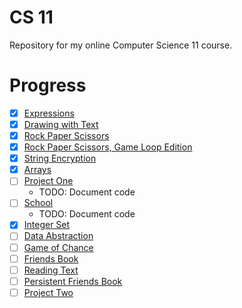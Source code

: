 # CS 11

Repository for my online Computer Science 11 course.

# Progress

- [x] [Expressions](./expressions)
- [x] [Drawing with Text](./drawing-with-text)
- [x] [Rock Paper Scissors](./rock-paper-scissors)
- [x] [Rock Paper Scissors, Game Loop Edition](./rock-paper-scissors-v2)
- [x] [String Encryption](./string-encryption)
- [x] [Arrays](./arrays)
- [ ] [Project One](./project-one) 
    - TODO: Document code
- [ ] [School](./school)
    - TODO: Document code
- [x] [Integer Set](./integer-set)
- [ ] [Data Abstraction](./data-abstraction)
- [ ] [Game of Chance](./game-of-chance)
- [ ] [Friends Book](./friends-book)
- [ ] [Reading Text](./reading-text)
- [ ] [Persistent Friends Book](./persistent-friends-book)
- [ ] [Project Two](./project-two)
